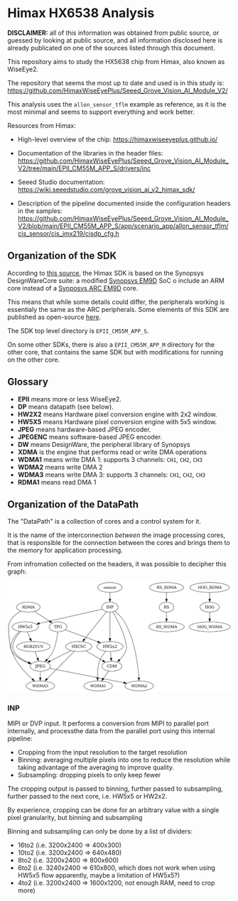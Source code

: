 # Himax HX6538 Analysis

**DISCLAIMER:** all of this information was obtained from public
source, or guessed by looking at public source, and all information
disclosed here is already publicated on one of the sources listed
through this document.

This repository aims to study the HX5638 chip from Himax, also known as WiseEye2.

The repository that seems the most up to date and used is in this study is:
<https://github.com/HimaxWiseEyePlus/Seeed_Grove_Vision_AI_Module_V2/>

This analysis uses the `allon_sensor_tflm` example as reference, as it
is the most minimal and seems to support everything and work better.

Resources from Himax:

- High-level overview of the chip:
  <https://himaxwiseeyeplus.github.io/>

- Documentation of the libraries in the header files:
  <https://github.com/HimaxWiseEyePlus/Seeed_Grove_Vision_AI_Module_V2/tree/main/EPII_CM55M_APP_S/drivers/inc>

- Seeed Studio documentation:
  <https://wiki.seeedstudio.com/grove_vision_ai_v2_himax_sdk/>

- Description of the pipeline documented inside the configuration headers in the samples:
  <https://github.com/HimaxWiseEyePlus/Seeed_Grove_Vision_AI_Module_V2/blob/main/EPII_CM55M_APP_S/app/scenario_app/allon_sensor_tflm/cis_sensor/cis_imx219/cisdp_cfg.h>


## Organization of the SDK

According to
[this source](https://github.com/LynnL4/firmware-seeed-grove-vision-ai/tree/main/Synopsys_PA8535_EM9D_DFSS_SDK_3.3),
the Himax SDK is based on the Synopsys DesignWareCore suite: a modified
[Synopsys EM9D](https://www.synopsys.com/dw/ipdir.php?ds=smart-data-fusion-subsystem)
SoC o include an ARM core instead of a
[Synposys ARC EM9D](https://www.synopsys.com/dw/ipdir.php?ds=arc-em9d-em11d) core.

This means that while some details could differ, the peripherals working is essentialy the same as the ARC peripherals.
Some elements of this SDK are published as open-source [here](https://github.com/foss-for-synopsys-dwc-arc-processors/embarc_osp).

The SDK top level directory is `EPII_CM55M_APP_S`.

On some other SDKs, there is also a `EPII_CM55M_APP_M` directory for
the other core, that contains the same SDK but with modifications for
running on the other core.


## Glossary

- **EPII** means more or less WiseEye2.
- **DP** means datapath (see below).
- **HW2X2** means Hardware pixel conversion engine with 2x2 window.
- **HW5X5** means Hardware pixel conversion engine with 5x5 window.
- **JPEG** means hardware-based JPEG encoder.
- **JPEGENC** means software-based JPEG encoder.
- **DW** means DesignWare, the peripheral library of Synopsys
- **XDMA** is the engine that performs read or write DMA operations
- **WDMA1** means write DMA 1: supports 3 channels: `CH1`, `CH2`, `CH3`
- **WDMA2** means write DMA 2
- **WDMA3** means write DMA 3: supports 3 channels: `CH1`, `CH2`, `CH3`
- **RDMA1** means read DMA 1


## Organization of the DataPath

The "DataPath" is a collection of cores and a control system for it.

It is the name of the interconnection *between* the image processing
cores, that is responsible for the connection between the cores and
brings them to the memory for application processing.

From infromation collected on the headers, it was possible to decipher this graph:

![](datapath.png)

### INP

MIPI or DVP input. It performs a conversion from MIPI to parallel
port internally, and processthe data from the parallel port using this
internal pipeline:

- Cropping from the input resolution to the target resolution
- Binning: averaging multiple pixels into one to reduce the resolution
  while taking advantage of the averaging to improve quality.
- Subsampling: dropping pixels to only keep fewer

The cropping output is passed to binning, further passed to subsampling,
further passed to the next core, i.e. HW5x5 or HW2x2.

By experience, cropping can be done for an arbitrary value with a single
pixel granularity, but binning and subsampling

Binning and subsampling can only be done by a list of dividers:

- 16to2 (i.e. 3200x2400 => 400x300)
- 10to2 (i.e. 3200x2400 => 640x480)
- 8to2 (i.e. 3200x2400 => 800x600)
- 6to2 (i.e. 3240x2400 => 610x800, which does not work when using HW5x5 flow apparently, maybe a limitation of HW5x5?)
- 4to2 (i.e. 3200x2400 => 1600x1200, not enough RAM, need to crop more)
